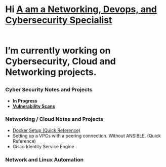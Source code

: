 
<h1>Hi <a href="https://github.com/ChrisWMaker80">A am a Networking, Devops, and Cybersecurity Specialist</a>
<br><br>

  
I’m currently working on Cybersecurity, Cloud and Networking projects.



<h3> Cyber Security Notes and Projects</h3>


- <b> In Progress</b>
- <b><A href="https://github.com/ChrisWMaker80/Vulnerabletesting001"> Vulnerability Scans</a></b>



<h3> Networking / Cloud Notes and Projects</h3>

- <a href="https://github.com/ChrisWMaker80/Dock-Test-1">Docker Setup (Quick Reference)</a>
- Setting up a VPCs with a peering connection. Without ANSIBLE. (Quick Reference)
- Cisco Identity Service Engine


<h3> Network and Linux Automation </h3>





[linkedin]: https://www.linkedin.com/in/christopher-williams-7a503572

<br>





